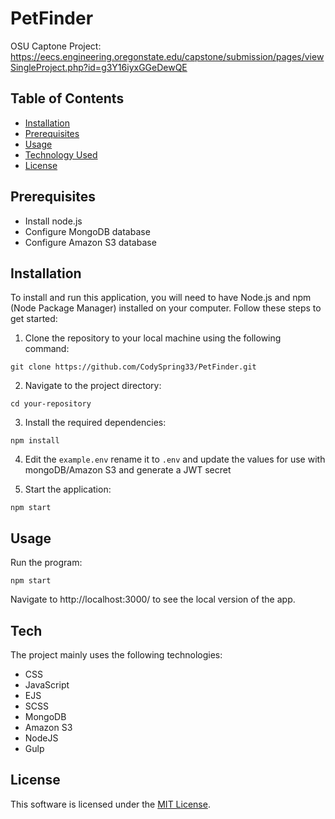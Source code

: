 # PetFinder

OSU Captone Project: https://eecs.engineering.oregonstate.edu/capstone/submission/pages/viewSingleProject.php?id=g3Y16iyxGGeDewQE



## Table of Contents

- [Installation](#installation)
- [Prerequisites](#prerequisites)
- [Usage](#usage)
- [Technology Used](#tech)
- [License](#license)

## Prerequisites

- Install node.js
- Configure MongoDB database
- Configure Amazon S3 database

## Installation

To install and run this application, you will need to have Node.js and npm (Node Package Manager) installed on your computer. Follow these steps to get started:

1. Clone the repository to your local machine using the following command:

```git clone https://github.com/CodySpring33/PetFinder.git```

2. Navigate to the project directory:

```cd your-repository```


3. Install the required dependencies:

```npm install```

4. Edit the `example.env` rename it to `.env` and update the values for use with mongoDB/Amazon S3 and generate a JWT secret

6. Start the application:

```npm start```


## Usage

Run the program:

```npm start```

Navigate to http://localhost:3000/ to see the local version of the app.

## Tech

The project mainly uses the following technologies:

- CSS
- JavaScript
- EJS
- SCSS
- MongoDB
- Amazon S3
- NodeJS
- Gulp


## License

This software is licensed under the [MIT License](LICENSE).
